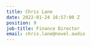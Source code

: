 ```yaml
---
title: Chris Lane
date: 2022-01-24 16:57:00 Z
position: 9
job-title: Finance Director
email: chris.lane@novel.audio
---
```


